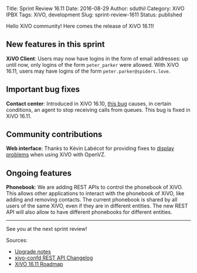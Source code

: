 Title: Sprint Review 16.11
Date: 2016-08-29
Author: sduthil
Category: XiVO IPBX
Tags: XiVO, development
Slug: sprint-review-1611
Status: published

Hello XiVO community! Here comes the release of XiVO 16.11!

New features in this sprint
---------------------------

**XiVO Client**: Users may now have logins in the form of email addresses: up until now, only logins of the form `peter_parker` were allowed. With XiVO 16.11, users may have logins of the form `peter.parker@spiders.love`.


Important bug fixes
-------------------

**Contact center**: Introduced in XiVO 16.10, [this bug](http://projects.xivo.io/issues/6363) causes, in certain conditions, an agent to stop receiving calls from queues. This bug is fixed in XiVO 16.11.


Community contributions
-----------------------

**Web interface**: Thanks to Kévin Labécot for providing fixes to [display problems](http://projects.xivo.io/issues/6362) when using XiVO with OpenVZ.


Ongoing features
----------------

**Phonebook**: We are adding REST APIs to control the phonebook of XiVO. This allows other applications to interact with the phonebook of XiVO, like adding and removing contacts. The current phonebook is shared by all users of the same XiVO, even if they are in different entities. The new REST API will also allow to have different phonebooks for different entities.


---

See you at the next sprint review!

Sources:

* [Upgrade notes](http://documentation.xivo.io/en/latest/upgrade/upgrade.html#upgrade-notes)
* [xivo-confd REST API Changelog](http://documentation.xivo.io/en/latest/api_sdk/rest_api/confd/changelog.html)
* [XiVO 16.11 Roadmap](http://projects.xivo.io/versions/247)
